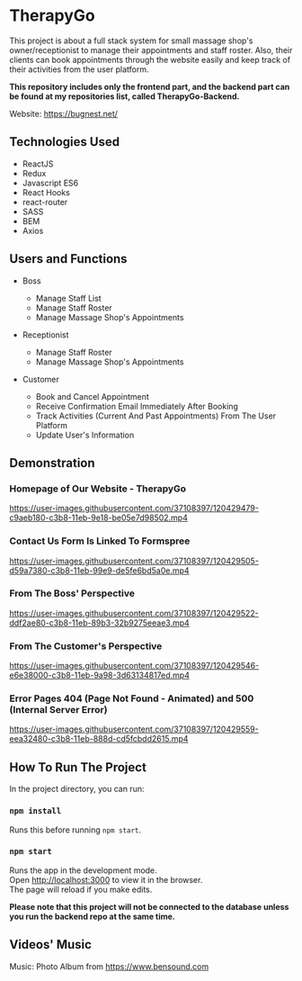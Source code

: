# TherapyGo

This project is about a full stack system for small massage shop's owner/receptionist to manage their appointments and staff roster. Also, their clients can book appointments through the website easily and keep track of their activities from the user platform.

**This repository includes only the frontend part, and the backend part can be found at my repositories list, called TherapyGo-Backend.**

Website: https://bugnest.net/

## Technologies Used
* ReactJS
* Redux
* Javascript ES6
* React Hooks
* react-router
* SASS
* BEM
* Axios

## Users and Functions
* Boss
  * Manage Staff List
  * Manage Staff Roster
  * Manage Massage Shop's Appointments
  
* Receptionist
  * Manage Staff Roster
  * Manage Massage Shop's Appointments
  
* Customer
  * Book and Cancel Appointment
  * Receive Confirmation Email Immediately After Booking
  * Track Activities (Current And Past Appointments) From The User Platform
  * Update User's Information

## Demonstration 
### **Homepage of Our Website - TherapyGo**
https://user-images.githubusercontent.com/37108397/120429479-c9aeb180-c3b8-11eb-9e18-be05e7d98502.mp4

### **Contact Us Form Is Linked To Formspree**
https://user-images.githubusercontent.com/37108397/120429505-d59a7380-c3b8-11eb-99e9-de5fe6bd5a0e.mp4

### **From The Boss' Perspective**
https://user-images.githubusercontent.com/37108397/120429522-ddf2ae80-c3b8-11eb-89b3-32b9275eeae3.mp4

### **From The Customer's Perspective**
https://user-images.githubusercontent.com/37108397/120429546-e6e38000-c3b8-11eb-9a98-3d63134817ed.mp4

### **Error Pages 404 (Page Not Found - Animated) and 500 (Internal Server Error)**
https://user-images.githubusercontent.com/37108397/120429559-eea32480-c3b8-11eb-888d-cd5fcbdd2615.mp4

## How To Run The Project

In the project directory, you can run:

### `npm install`

Runs this before running `npm start`.

### `npm start`

Runs the app in the development mode.\
Open [http://localhost:3000](http://localhost:3000) to view it in the browser.\
The page will reload if you make edits.

**Please note that this project will not be connected to the database unless you run the backend repo at the same time.**

## Videos' Music
Music: Photo Album from https://www.bensound.com
